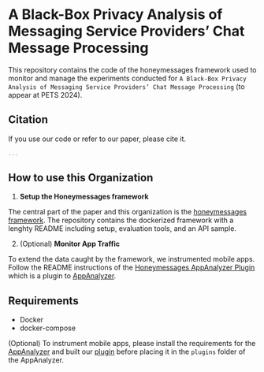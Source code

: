 # A Black-Box Privacy Analysis of Messaging Service Providers’ Chat Message Processing

This repository contains the code of the honeymessages framework used to monitor and manage the experiments conducted for `A Black-Box Privacy Analysis of Messaging Service Providers’ Chat Message Processing` (to appear at PETS 2024).

## Citation

If you use our code or refer to our paper, please cite it.

```bibtex
...
```

## How to use this Organization

1. **Setup the Honeymessages framework**

The central part of the paper and this organization is the [honeymessages framework](https://github.com/honeymessages/honeymessages-framework).
The repository contains the dockerized framework with a lenghty README including setup, evaluation tools, and an API sample.

2. (Optional) **Monitor App Traffic**

To extend the data caught by the framework, we instrumented mobile apps.
Follow the README instructions of the [Honeymessages AppAnalyzer Plugin](https://github.com/honeymessages/honeymessages-appanalyzer-plugin) which is a plugin to [AppAnalyzer](https://github.com/simkoc/scala-appanalyzer).

## Requirements

- Docker
- docker-compose

(Optional) To instrument mobile apps, please install the requirements for the [AppAnalyzer](https://github.com/simkoc/scala-appanalyzer) and built our [plugin](https://github.com/honeymessages/honeymessages-appanalyzer-plugin) before placing it in the `plugins` folder of the AppAnalyzer.
